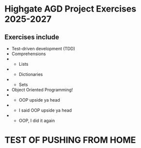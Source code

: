 # Highgate AGD Project Exercises 2025-2027

## Exercises include
- Test-driven development (TDD)
- Comprehensions
- - Lists
- - Dictionaries
- - Sets
- Object Oriented Programming!
- - OOP upside ya head
- - I said OOP upside ya head
- - OOP, I did it again
# TEST OF PUSHING FROM HOME
